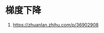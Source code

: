 # 梯度下降

<!--
ID: 4e05ab55-1a16-4d25-b36d-ba07c9706e86
Status: draft
Date: 2020-07-29T23:37:30
Modified: 2020-07-29T23:37:30
wp_id: 1571
-->

1. https://zhuanlan.zhihu.com/p/36902908